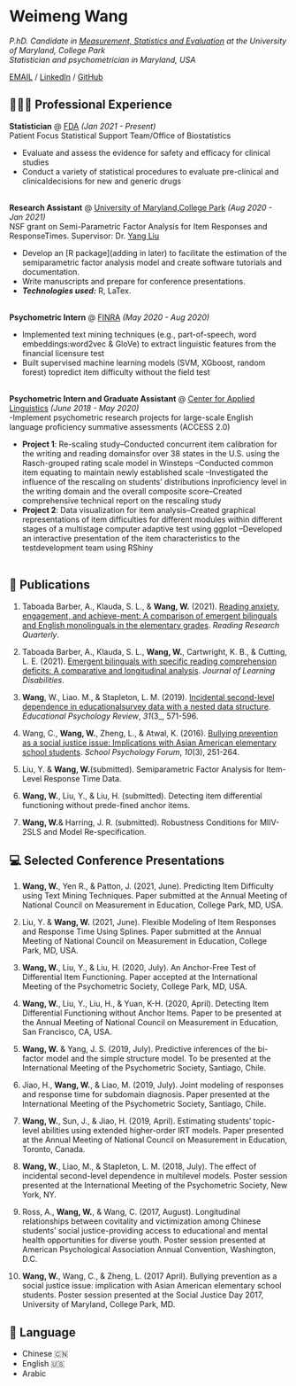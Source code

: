 # Weimeng Wang

_P.hD. Candidate in [Measurement, Statistics and Evaluation](https://education.umd.edu/measurement-statistics-evaluation-program) at the University of Maryland, College Park_<br>
_Statistician and psychometrician in Maryland, USA_<br>

[EMAIL](weimengbonnie@gmail.com) / [LinkedIn](https://www.linkedin.com/in/weimengwang) / [GitHub](https://github.com/wwang1370)

## 👩🏼‍💻 Professional Experience

**Statistician** @ [FDA](https://www.fda.gov/) _(Jan 2021 - Present)_ <br>
Patient Focus Statistical Support Team/Office of Biostatistics
  - Evaluate and assess the evidence for safety and efficacy for clinical studies
  - Conduct a variety of statistical procedures to evaluate pre-clinical and clinicaldecisions for new and generic drugs
<br><br>

**Research Assistant** @ [University of Maryland,College Park](https://education.umd.edu/measurement-statistics-evaluation-program) _(Aug 2020 - Jan 2021)_ <br>
NSF grant on Semi-Parametric Factor Analysis for Item Responses and ResponseTimes. Supervisor: Dr. [Yang Liu](http://www.terpconnect.umd.edu/~yliu87/)
  - Develop an [R package](adding in later) to facilitate the estimation of the semiparametric factor analysis model and create software tutorials and documentation.
  - Write manuscripts and prepare for conference presentations.
  - **_Technologies used:_** R, LaTex.
<br><br>

**Psychometric Intern** @ [FINRA](https://www.finra.org/#/) _(May 2020 - Aug 2020)_<br>
- Implemented text mining techniques (e.g., part-of-speech, word embeddings:word2vec & GloVe) to extract linguistic features from the financial licensure test
- Built supervised machine learning models (SVM, XGboost, random forest) topredict item difficulty without the field test
<br><br>

**Psychometric Intern and Graduate Assistant** @ [Center for Applied Linguistics](https://www.cal.org/) _(June 2018 - May 2020)_<br>
-Implement psychometric research projects for large-scale English language proficiency summative assessments (ACCESS 2.0)
- **Project 1**:  Re-scaling study–Conducted concurrent item calibration for the writing and reading domainsfor over 38 states in the U.S. using the Rasch-grouped rating scale model in Winsteps
–Conducted common item equating to maintain newly established scale
–Investigated the influence of the rescaling on students’ distributions inproficiency level in the writing domain and the overall composite score–Created comprehensive technical report on the rescaling study
- **Project 2**:  Data visualization for item analysis–Created graphical representations of item difficulties for different modules within different stages of a multistage computer adaptive test using ggplot
–Developed an interactive presentation of the item characteristics to the testdevelopment team using RShiny
<br><br>


## 📖 Publications

1. Taboada Barber, A., Klauda, S. L., & **Wang, W.** (2021). [Reading anxiety, engagement, and achieve-ment: A comparison of emergent bilinguals and  English monolinguals in the elementary grades](https://ila.onlinelibrary.wiley.com/doi/10.1002/rrq.398). _Reading Research Quarterly_.

2. Taboada Barber, A., Klauda, S. L., **Wang, W.**, Cartwright, K. B., & Cutting, L. E. (2021). [Emergent bilinguals with specific reading comprehension deficits: A comparative and longitudinal analysis](https://journals.sagepub.com/doi/10.1177/0022219420983247). _Journal of Learning Disabilities_.

3. **Wang**, W., Liao.  M., & Stapleton, L. M. (2019). [Incidental second-level dependence in educationalsurvey data with a nested data structure](https://link.springer.com/article/10.1007/s10648-019-09480-6). _Educational Psychology Review_, _31_(3_, 571-596.

4. Wang, C., **Wang, W.**, Zheng, L., & Atwal, K. (2016). [Bullying prevention as a social justice issue: Implications with Asian American elementary  school students](https://eric.ed.gov/?id=EJ1149003). _School Psychology Forum_, _10_(3), 251-264.

5. Liu, Y. & **Wang, W.**(submitted). Semiparametric Factor Analysis for Item-Level Response Time Data.

6. **Wang, W.**, Liu, Y., & Liu, H. (submitted). Detecting item differential functioning without prede-fined anchor items.

7. **Wang, W.**&  Harring,  J.  R.  (submitted). Robustness  Conditions  for  MIIV-2SLS  and  Model  Re-specification.

## 💻 Selected Conference Presentations

1. **Wang, W.**, Yen R., & Patton, J. (2021, June). Predicting Item Difficulty using Text Mining Techniques. Paper submitted at the Annual Meeting of National Council on Measurement in Education, College Park, MD, USA.

2. Liu, Y. & **Wang, W.** (2021, June). Flexible Modeling of Item Responses and Response Time Using Splines. Paper submitted at the Annual Meeting of National Council on Measurement in Education, College Park, MD, USA.

3. **Wang, W.**, Liu, Y., & Liu, H. (2020, July). An Anchor-Free Test of Differential Item Functioning. Paper accepted at the International Meeting of the Psychometric Society, College Park, MD, USA.

4. **Wang, W.**, Liu, Y., Liu, H., & Yuan, K-H. (2020, April). Detecting Item Differential Functioning without Anchor Items.  Paper to be presented at the Annual Meeting of National Council on Measurement in Education, San Francisco, CA, USA.

5. **Wang, W.** & Yang, J. S. (2019, July). Predictive inferences of the bi-factor model and the simple structure model. To be presented at the International Meeting of the Psychometric Society, Santiago, Chile.

6. Jiao, H., **Wang, W.**, & Liao, M. (2019, July). Joint modeling of responses and response time for subdomain diagnosis.  Paper presented at the International Meeting of the Psychometric Society, Santiago, Chile.

7. **Wang, W.**, Sun, J., & Jiao, H. (2019, April). Estimating students’ topic-level abilities using extended higher-order IRT models. Paper presented at the Annual Meeting of National Council on Measurement in Education, Toronto, Canada.

8. **Wang, W.**, Liao, M., & Stapleton, L. M. (2018, July). The effect of incidental second-level dependence in multilevel models. Poster session presented at the International Meeting of the Psychometric Society, New York, NY.

9. Ross, A., **Wang, W.**, & Wang, C. (2017, August). Longitudinal relationships between covitality and victimization among Chinese students’ social justice-providing access to educational and mental health opportunities for diverse youth. Poster session presented at American Psychological Association Annual Convention, Washington, D.C.

10. **Wang, W.**, Wang, C., & Zheng, L. (2017 April). Bullying prevention as a social justice issue: implication with Asian American elementary school students. Poster session presented at the Social Justice Day 2017, University of Maryland, College Park, MD.

## 💬 Language

- Chinese 🇨🇳
- English 🇺🇸
- Arabic 



